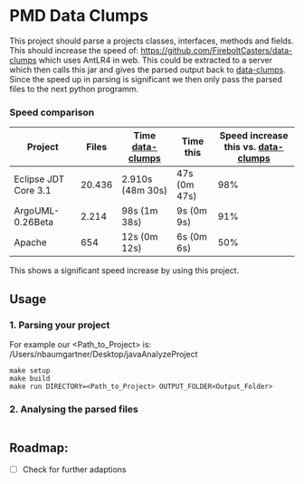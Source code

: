 # PMD Data Clumps

This project should parse a projects classes, interfaces, methods and fields. This should increase the speed of: https://github.com/FireboltCasters/data-clumps which uses AntLR4 in web. This could be extracted to a server which then calls this jar and gives the parsed output back to [data-clumps](https://github.com/FireboltCasters/data-clumps). Since the speed up in parsing is significant we then only pass the parsed files to the next python programm.

### Speed comparison

| Project | Files | Time [data-clumps](https://github.com/FireboltCasters/data-clumps) | Time this | Speed increase this vs. [data-clumps](https://github.com/FireboltCasters/data-clumps) |
| --- | --- | --- | --- | --- |
| Eclipse JDT Core 3.1 | 20.436 | 2.910s (48m 30s) | 47s (0m 47s) | 98% |
| ArgoUML-0.26Beta | 2.214 | 98s (1m 38s) | 9s (0m 9s) | 91% |
| Apache | 654 | 12s (0m 12s) | 6s (0m 6s) | 50% |

This shows a significant speed increase by using this project.


## Usage

### 1. Parsing your project

For example our <Path_to_Project> is: /Users/nbaumgartner/Desktop/javaAnalyzeProject

```
make setup
make build
make run DIRECTORY=<Path_to_Project> OUTPUT_FOLDER<Output_Folder>
```

### 2. Analysing the parsed files

```

```

## Roadmap:
- [ ] Check for further adaptions

